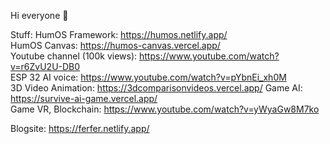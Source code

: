 Hi everyone 👋

Stuff:
HumOS Framework: https://humos.netlify.app/  
HumOS Canvas: https://humos-canvas.vercel.app/  
Youtube channel (100k views): https://www.youtube.com/watch?v=r6ZvU2U-DB0     
ESP 32 AI voice: https://www.youtube.com/watch?v=pYbnEi_xh0M   
3D Video Animation: https://3dcomparisonvideos.vercel.app/
Game AI: https://survive-ai-game.vercel.app/  
Game VR, Blockchain: https://www.youtube.com/watch?v=yWyaGw8M7ko

Blogsite:
https://ferfer.netlify.app/
